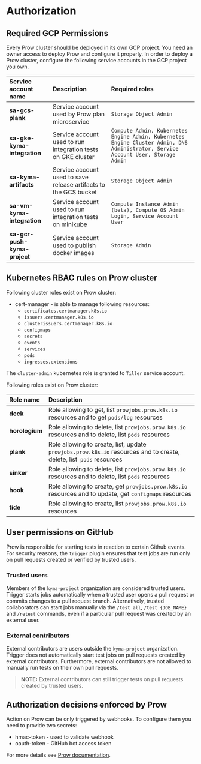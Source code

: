 # Authorization

## Required GCP Permissions

Every Prow cluster should be deployed in its own GCP project. You need an owner access to deploy Prow and configure it properly. In order to deploy a Prow cluster, configure the following service accounts in the GCP project you own.

| Service account name          | Description                                                      | Required roles                                                                                       |
| :---------------------------- | :--------------------------------------------------------------- | :--------------------------------------------------------------------------------------------------- |
| **sa-gcs-plank**              | Service account used by Prow plan microservice                   | `Storage Object Admin`
| **sa-gke-kyma-integration**   | Service account used to run integration tests on GKE cluster     | `Compute Admin, Kubernetes Engine Admin, Kubernetes Engine Cluster Admin, DNS Administrator, Service Account User, Storage Admin`
| **sa-kyma-artifacts**         | Service account used to save release artifacts to the GCS bucket | `Storage Object Admin`
| **sa-vm-kyma-integration**    | Service account used to run integration tests on minikube        | `Compute Instance Admin (beta), Compute OS Admin Login, Service Account User`
| **sa-gcr-push-kyma-project**  | Service account used to publish docker images                    | `Storage Admin`

## Kubernetes RBAC rules on Prow cluster

Following cluster roles exist on Prow cluster:
- cert-manager - is able to manage following resources:
    - `certificates.certmanager.k8s.io` 
    - `issuers.certmanager.k8s.io`
    - `clusterissuers.certmanager.k8s.io`
    - `configmaps`
    - `secrets`
    - `events`
    - `services`
    - `pods`
    - `ingresses.extensions`

The `cluster-admin` kubernetes role is granted to `Tiller` service account.  

Following roles exist on Prow cluster:

| Role name      | Description                                                      |
| :------------- | :--------------------------------------------------------------- |
| **deck**       | Role allowing to get, list `prowjobs.prow.k8s.io` resources and to get `pods/log` resources|
| **horologium** | Role allowing to delete, list `prowjobs.prow.k8s.io` resources and to delete, list `pods` resources |
| **plank**      | Role allowing to create, list, update `prowjobs.prow.k8s.io` resources and to create, delete, list` pods` resources |
| **sinker**     | Role allowing to delete, list `prowjobs.prow.k8s.io` resources and to delete, list `pods` resources |
| **hook**       | Role allowing to create, get `prowjobs.prow.k8s.io` resources and to update, get `configmaps` resources |
| **tide**       | Role allowing to create, list `prowjobs.prow.k8s.io` resources | 

## User permissions on GitHub

Prow is responsible for starting tests in reaction to certain Github events. For security reasons, the `trigger` plugin ensures that test jobs are run only on pull requests created or verified by trusted users.

### Trusted users
Members of the `kyma-project` organization are considered trusted users. Trigger starts jobs automatically when a trusted user opens a pull request or commits changes to a pull request branch. Alternatively, trusted collaborators can start jobs manually via the `/test all`, `/test {JOB_NAME}` and `/retest` commands, even if a particular pull request was created by an external user. 

### External contributors
External contributors are users outside the `kyma-project` organization. Trigger does not automatically start test jobs on pull requests created by external contributors. Furthermore, external contributors are not allowed to manually run tests on their own pull requests.

> **NOTE:** External contributors can still trigger tests on pull requests created by trusted users.

## Authorization decisions enforced by Prow

Action on Prow can be only triggered by webhooks. To configure them you need to provide two secrets:
- hmac-token - used to validate webhook
- oauth-token - GitHub bot access token

For more details see [Prow documentation](https://github.com/kubernetes/test-infra/blob/master/prow/getting_started_deploy.md#create-the-github-secrets).
